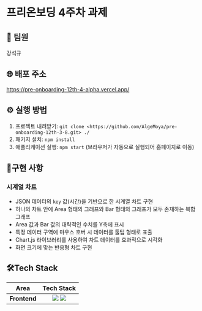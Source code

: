 # 프리온보딩 4주차 과제

## 🚀 팀원
강석규

## 🌐 배포 주소
https://pre-onboarding-12th-4-alpha.vercel.app/

## ⚙ 실행 방법
1. 프로젝트 내려받기: `git clone <https://github.com/AlgeMoya/pre-onboarding-12th-3-8.git> ./`
2. 패키지 설치: `npm install`
3. 애플리케이션 실행: `npm start` (브라우저가 자동으로 실행되어 홈페이지로 이동)

## 🔨구현 사항

### **시계열 차트**
- JSON 데이터의 `key` 값(시간)을 기반으로 한 시계열 차트 구현
- 하나의 차트 안에 Area 형태의 그래프와 Bar 형태의 그래프가 모두 존재하는 복합 그래프
- Area 값과 Bar 값의 대략적인 수치를 Y축에 표시
- 특정 데이터 구역에 마우스 호버 시 데이터를 툴팁 형태로 표출
- Chart.js 라이브러리를 사용하여 차트 데이터를 효과적으로 시각화
- 화면 크기에 맞는 반응형 차트 구현

## 🛠Tech Stack

<div>
  
Area| Tech Stack|
:--------:|:------------------------------:|
**Frontend** | <img src="https://img.shields.io/badge/react-61DAFB?style=for-the-badge&logo=react&logoColor=black"> <img src="https://img.shields.io/badge/chartjs-FF6384?style=for-the-badge&logo=chart.js&logoColor=white">
</div>
